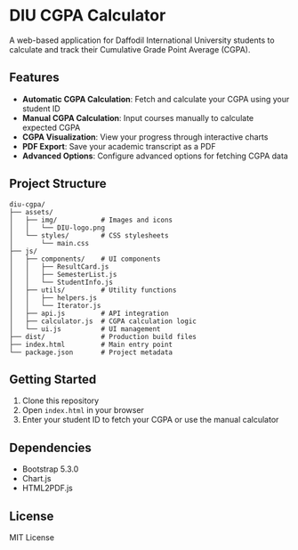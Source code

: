 # DIU CGPA Calculator

A web-based application for Daffodil International University students to calculate and track their Cumulative Grade Point Average (CGPA).

## Features

- **Automatic CGPA Calculation**: Fetch and calculate your CGPA using your student ID
- **Manual CGPA Calculation**: Input courses manually to calculate expected CGPA
- **CGPA Visualization**: View your progress through interactive charts
- **PDF Export**: Save your academic transcript as a PDF
- **Advanced Options**: Configure advanced options for fetching CGPA data

## Project Structure

```
diu-cgpa/
├── assets/
│   ├── img/           # Images and icons
│   │   └── DIU-logo.png
│   └── styles/        # CSS stylesheets
│       └── main.css
├── js/
│   ├── components/    # UI components
│   │   ├── ResultCard.js
│   │   ├── SemesterList.js
│   │   └── StudentInfo.js
│   ├── utils/         # Utility functions
│   │   ├── helpers.js
│   │   └── Iterator.js
│   ├── api.js         # API integration
│   ├── calculator.js  # CGPA calculation logic
│   └── ui.js          # UI management
├── dist/              # Production build files
├── index.html         # Main entry point
└── package.json       # Project metadata
```

## Getting Started

1. Clone this repository
2. Open `index.html` in your browser
3. Enter your student ID to fetch your CGPA or use the manual calculator

## Dependencies

- Bootstrap 5.3.0
- Chart.js
- HTML2PDF.js

## License

MIT License